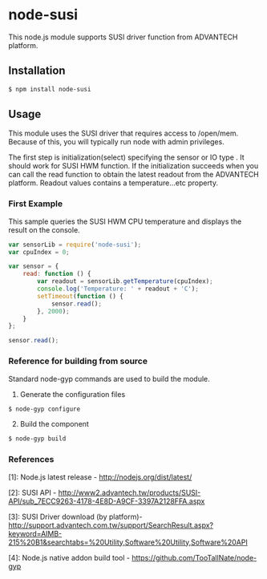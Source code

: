 # node-susi

This node.js module supports SUSI driver function from ADVANTECH platform.

## Installation
``` bash
$ npm install node-susi
```

## Usage

This module uses the SUSI driver that requires access to 
/open/mem. Because of this, you will typically run node with admin privileges.

The first step is initialization(select) specifying the sensor or IO type . It should work for SUSI HWM function. If the initialization succeeds when you can call the read function to obtain the latest readout from the ADVANTECH platform. Readout values contains a temperature...etc property.

### First Example

This sample queries the SUSI HWM CPU temperature and displays the result on the console. 

``` javascript
var sensorLib = require('node-susi');
var cpuIndex = 0;

var sensor = {
    read: function () {
        var readout = sensorLib.getTemperature(cpuIndex);
        console.log('Temperature: ' + readout + 'C');
        setTimeout(function () {
            sensor.read();
        }, 2000);
    }
};

sensor.read();

```

### Reference for building from source

Standard node-gyp commands are used to build the module.

1. Generate the configuration files
``` bash
$ node-gyp configure
```
2. Build the component
``` bash
$ node-gyp build
```

### References

[1]: Node.js latest release - http://nodejs.org/dist/latest/

[2]: SUSI API - http://www2.advantech.tw/products/SUSI-API/sub_7ECC9263-4178-4E8D-A9CF-3397A2128FFA.aspx

[3]: SUSI Driver download (by platform)- http://support.advantech.com.tw/support/SearchResult.aspx?keyword=AIMB-215%20B1&searchtabs=%20Utility,Software%20Utility,Software%20API

[4]: Node.js native addon build tool - https://github.com/TooTallNate/node-gyp

